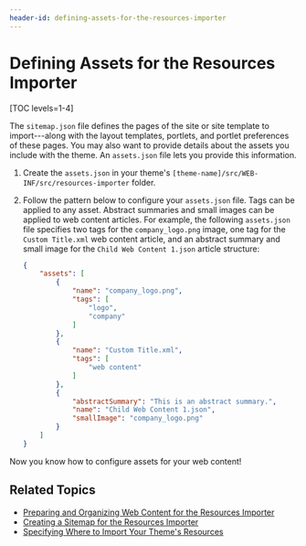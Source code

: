 ```yaml
---
header-id: defining-assets-for-the-resources-importer
---
```


# Defining Assets for the Resources Importer

[TOC levels=1-4]

The `sitemap.json` file defines the pages of the site or site template to
import---along with the layout templates, portlets, and portlet preferences of
these pages. You may also want to provide details about the assets you include
with the theme. An `assets.json` file lets you provide this information. 

1.  Create the `assets.json` in your theme's 
    `[theme-name]/src/WEB-INF/src/resources-importer` folder. 

2.  Follow the pattern below to configure your `assets.json` file. Tags can be 
    applied to any asset. Abstract summaries and small images can be applied to 
    web content articles. For example, the following `assets.json` file 
    specifies two tags for the `company_logo.png` image, one tag for the 
    `Custom Title.xml` web content article, and an abstract summary and small 
    image for the `Child Web Content 1.json` article structure:

    ```json
    {
        "assets": [
            {
                "name": "company_logo.png",
                "tags": [
                    "logo",
                    "company"
                ]
            },
            {
                "name": "Custom Title.xml",
                "tags": [
                    "web content"
                ]
            },
            {
                "abstractSummary": "This is an abstract summary.",
                "name": "Child Web Content 1.json",
                "smallImage": "company_logo.png"
            }
        ]
    }
    ```

Now you know how to configure assets for your web content! 

## Related Topics

- [Preparing and Organizing Web Content for the Resources Importer](/docs/7-2/frameworks/-/knowledge_base/f/preparing-and-organizing-web-content-for-the-resources-importer)
- [Creating a Sitemap for the Resources Importer](/docs/7-2/frameworks/-/knowledge_base/f/creating-a-sitemap-for-the-resources-importer)
- [Specifying Where to Import Your Theme's Resources](/docs/7-2/frameworks/-/knowledge_base/f/specifying-where-to-import-your-themes-resources) 
